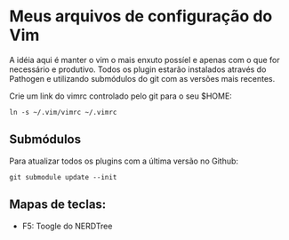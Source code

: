 # Meus arquivos de configuração do Vim

A idéia aqui é manter o vim o mais enxuto possíel e apenas com o que for necessário e produtivo.
Todos os plugin estarão instalados através do Pathogen e utilizando submódulos do git com as versões mais recentes.

Crie um link do vimrc controlado pelo git para o seu $HOME:

    ln -s ~/.vim/vimrc ~/.vimrc

## Submódulos

Para atualizar todos os plugins com a última versão no Github:

    git submodule update --init

## Mapas de teclas:

* F5: Toogle do NERDTree
